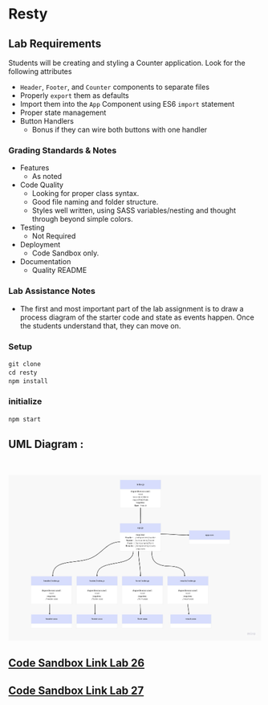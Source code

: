 # Resty

## Lab Requirements

Students will be creating and styling a Counter application. Look for the following attributes

- `Header`, `Footer`, and `Counter` components to separate files
- Properly `export` them as defaults
- Import them into the `App` Component using ES6 `import` statement
- Proper state management
- Button Handlers
  - Bonus if they can wire both buttons with one handler

### Grading Standards & Notes

- Features
  - As noted
- Code Quality
  - Looking for proper class syntax.
  - Good file naming and folder structure.
  - Styles well written, using SASS variables/nesting and thought through beyond simple colors.
- Testing
  - Not Required
- Deployment
  - Code Sandbox only.
- Documentation
  - Quality README

### Lab Assistance Notes

- The first and most important part of the lab assignment is to draw a process diagram of the starter code and state as events happen. Once the students understand that, they can move on.

### Setup

```js
git clone 
cd resty
npm install
```

### initialize

```js
npm start
```
## UML Diagram :

<br>

![](./Resty_UML.jpg)

## [Code Sandbox Link Lab 26](https://codesandbox.io/s/summer-silence-dnfdpo?file=/src/app.js)

## [Code Sandbox Link Lab 27](https://codesandbox.io/s/heuristic-mccarthy-tfk1qu)
